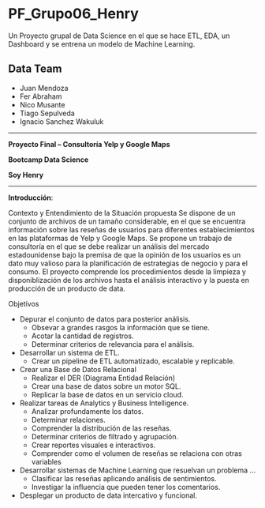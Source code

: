 # PF_Grupo06_Henry

Un Proyecto grupal de Data Science en el que se hace ETL, EDA, un Dashboard y se entrena un modelo de Machine Learning.

## Data Team

- Juan Mendoza
- Fer Abraham
- Nico Musante
- Tiago Sepulveda
- Ignacio Sanchez Wakuluk

---

**Proyecto Final – Consultoría Yelp y Google Maps**

**Bootcamp Data Science**

**Soy Henry**

---

**Introducción**: 

Contexto y Entendimiento de la Situación propuesta
Se dispone de un conjunto de archivos de un tamaño considerable, en el que se encuentra información sobre las reseñas de usuarios para diferentes establecimientos en las plataformas de Yelp y Google Maps. Se propone un trabajo de consultoría en el que se debe realizar un análisis del mercado estadounidense bajo la premisa de que la opinión de los usuarios es un dato muy valioso para la planificación de estrategias de negocio y para el consumo. El proyecto comprende los procedimientos desde la limpieza y disponiblización de los archivos hasta el análisis interactivo y la puesta en producción de un producto de data.


Objetivos
-	Depurar el conjunto de datos para posterior análisis.
    - Obsevar a grandes rasgos la información que se tiene.
    - Acotar la cantidad de registros.
    - Determinar criterios de relevancia para el análisis.
-	Desarrollar un sistema de ETL.
    - Crear un pipeline de ETL automatizado, escalable y replicable.
-	Crear una Base de Datos Relacional
    - Realizar el DER (Diagrama Entidad Relación)
    - Crear una base de datos sobre un motor SQL.
    - Replicar la base de datos en un servicio cloud.
-	Realizar tareas de Analytics y Business Intelligence.
    - Analizar profundamente los datos.
    - Determinar relaciones.
    - Comprender la distribución de las reseñas.
    - Determinar criterios de filtrado y agrupación.
    - Crear reportes visuales e interactivos.
    - Comprender como el volumen de reseñas se relaciona con otras variables
-	Desarrollar sistemas de Machine Learning que resuelvan un problema …
    - Clasificar las reseñas aplicando análisis de sentimientos.
    - Investigar la influencia que pueden tener los comentarios.
- Desplegar un producto de data intercativo y funcional.
